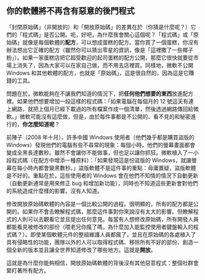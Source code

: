 ﻿<?php require("../../entete.php"); ?> <?php require("../../base.php"); ?> <?php require("../../fonctions.php"); ?>

<div id="corps">

<h2>你的軟體將不再含有惡意的後門程式</h2>

<p>「封閉原始碼」（非開放的）和「開放原始碼」的差異在於（你猜是什麼呢？）它們的「程式碼」是否公開。呃，好吧，為什麼我會關心這個呢？「程式碼」或「原始碼」就像是每個軟體的<b>配方</b>，可以想成蛋糕的配方。當你買了一個蛋糕，你沒有辦法想出它正確的配方（雖然你可以猜出零星的資訊，像是「這裡撒了一些椰子粉」）。如果一家蛋糕店把它超受歡迎的起司蛋糕的配方公開，那麼它很快就要從市場上消失了，因為大家可以在家自己做，而不用去店裡買。同樣地，微軟不公開 Windows 和其他軟體的配方，也就是「原始碼」，這是很自然的，因為這是它賺錢的工具。</p>

<p>問題在於，微軟能夠在不讓我們知道的情況下，把<b>任何他們想要的東西</b>放進配方裡。如果他們想要增加一段這樣的程式碼：「如果電腦在每個月的 12 號這天有連上網路，就把上個月已經下載過的所有檔案作成一個清單，然後透過網路傳回給微軟。」微軟可能沒有這麼做，但是，由於每件事都是不公開的、看不見的和秘密進行的，<b>你怎麼知道呢</b>？</p>

<p>前陣子（2008 年十月），許多中國 Windows 使用者（他們幾乎都是購買盜版的 Windows）發現他們的電腦有些不尋常的現象：每個小時，他們的螢幕畫面都會變成全黑長達數秒。雖然不會讓你不能做事，但也足以讓你抓狂。微軟植入了一小段程式碼（在配方中增添一種原料）：「如果發現這是份盜版的 Windows，就讓螢幕在每小時內都會變黑數秒。」盜版軟體不是這件事的重點：毋庸置疑，盜版軟體是不好的。重點在於，這些使用者的 Windows 會在他們不知情的情況下自動更新（自動更新通常是用來修正 bug 和增加新功能），同時也不知道這些更新會對他們的系統造成什麼樣的影響。沒有人知道。</p>

<p>修改開放原始碼軟體的內容是一個比較公開的過程。很明顯的，所有的配方都是公開的。如果你不會去瞭解程式碼，那麼這件事對你來說沒有太大的影響。但瞭解程式的人則可以去觀看它並且提出任何意見。每當有人想修改原始碼，所有開發人員都能看見被修改的部份（喂老兄你瘋了嗎，為什麼加入能監控使用者鍵盤輸入的程式碼？）。即使某個軟體元件的整組維護人員都瘋了，並且在原始碼的各處植入了具有侵略性的功能，團隊以外的人可以取得程式碼、移除所有不好的部份、創造一個全新的版本並且讓全世界知道修改了哪些地方。這就是<b>開放</b>。</p>

<p>這就是為什麼你能夠相信，開放原始碼軟體的背後沒有其他惡意程式：整個社群會緊盯著所有配方。</p>

</div>


 